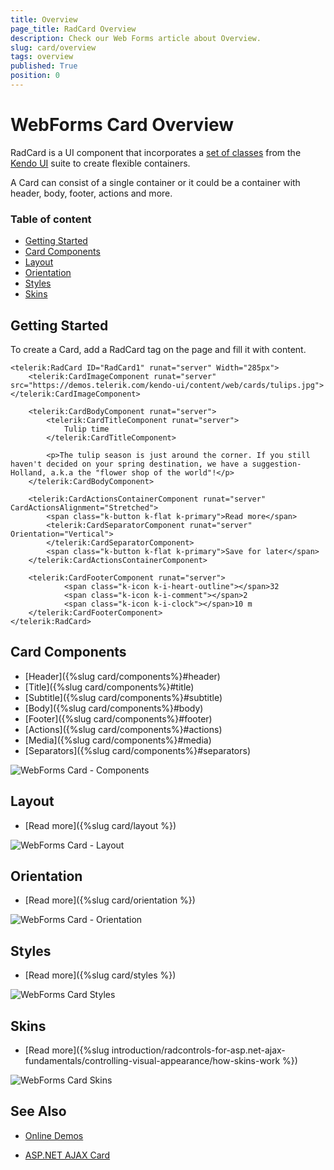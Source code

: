 ```yaml
---
title: Overview
page_title: RadCard Overview
description: Check our Web Forms article about Overview.
slug: card/overview
tags: overview
published: True
position: 0
---
```


# WebForms Card Overview

RadCard is a UI component that incorporates a [set of classes](https://docs.telerik.com/kendo-ui/styles-and-layout/cards) from the [Kendo UI](https://www.telerik.com/kendo-ui) suite to create flexible containers.

A Card can consist of a single container or it could be a container with header, body, footer, actions and more.

### Table of content

- [Getting Started](#getting-started)
- [Card Components](#card-components)
- [Layout](#layout)
- [Orientation](#orientation)
- [Styles](#styles)
- [Skins](#skins)


## Getting Started

To create a Card, add a RadCard tag on the page and fill it with content.

````ASP.NET
<telerik:RadCard ID="RadCard1" runat="server" Width="285px">
    <telerik:CardImageComponent runat="server" src="https://demos.telerik.com/kendo-ui/content/web/cards/tulips.jpg"></telerik:CardImageComponent>

    <telerik:CardBodyComponent runat="server">
        <telerik:CardTitleComponent runat="server">
            Tulip time
        </telerik:CardTitleComponent>

        <p>The tulip season is just around the corner. If you still haven't decided on your spring destination, we have a suggestion- Holland, a.k.a the "flower shop of the world"!</p>
    </telerik:CardBodyComponent>

    <telerik:CardActionsContainerComponent runat="server" CardActionsAlignment="Stretched">
        <span class="k-button k-flat k-primary">Read more</span>
        <telerik:CardSeparatorComponent runat="server" Orientation="Vertical">
        </telerik:CardSeparatorComponent>
        <span class="k-button k-flat k-primary">Save for later</span>
    </telerik:CardActionsContainerComponent>

    <telerik:CardFooterComponent runat="server">
            <span class="k-icon k-i-heart-outline"></span>32
            <span class="k-icon k-i-comment"></span>2
            <span class="k-icon k-i-clock"></span>10 m
    </telerik:CardFooterComponent>
</telerik:RadCard>
````

## Card Components

- [Header]({%slug card/components%}#header)
- [Title]({%slug card/components%}#title)
- [Subtitle]({%slug card/components%}#subtitle)
- [Body]({%slug card/components%}#body)
- [Footer]({%slug card/components%}#footer)
- [Actions]({%slug card/components%}#actions)
- [Media]({%slug card/components%}#media)
- [Separators]({%slug card/components%}#separators)

![WebForms Card - Components](card-components.png "WebForms Card - Components")


## Layout

- [Read more]({%slug card/layout %})

![WebForms Card - Layout](layoutanimation.gif "WebForms Card - Layout")

## Orientation

- [Read more]({%slug card/orientation %})

![WebForms Card - Orientation](card-orientation.png "WebForms Card - Orientation")

## Styles

- [Read more]({%slug card/styles %})

![WebForms Card Styles](card-styles.png "WebForms Card Styles")

## Skins

- [Read more]({%slug introduction/radcontrols-for-asp.net-ajax-fundamentals/controlling-visual-appearance/how-skins-work %})

 ![WebForms Card Skins](card-skins.gif "WebForms Card Skins")
   

## See Also 

 * [Online Demos](https://demos.telerik.com/aspnet-ajax/card/overview/defaultcs.aspx)
 
 * [ASP.NET AJAX Card](https://www.telerik.com/products/aspnet-ajax/card.aspx)
